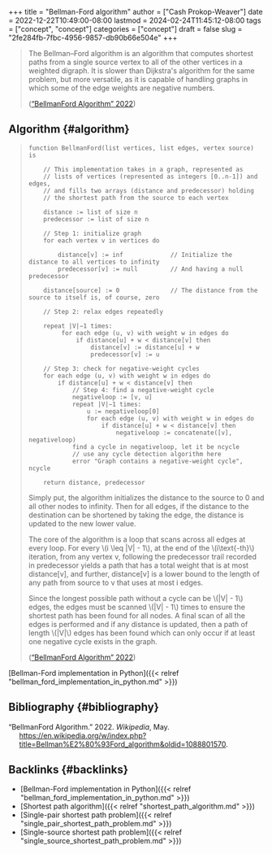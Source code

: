 +++
title = "Bellman-Ford algorithm"
author = ["Cash Prokop-Weaver"]
date = 2022-12-22T10:49:00-08:00
lastmod = 2024-02-24T11:45:12-08:00
tags = ["concept", "concept"]
categories = ["concept"]
draft = false
slug = "2fe284fb-7fbc-4956-9857-db90b66e504e"
+++

> The Bellman–Ford algorithm is an algorithm that computes shortest paths from a single source vertex to all of the other vertices in a weighted digraph. It is slower than Dijkstra's algorithm for the same problem, but more versatile, as it is capable of handling graphs in which some of the edge weights are negative numbers.
>
> (<a href="#citeproc_bib_item_1">“BellmanFord Algorithm” 2022</a>)


## Algorithm {#algorithm}

> ```nil
> function BellmanFord(list vertices, list edges, vertex source) is
>
>     // This implementation takes in a graph, represented as
>     // lists of vertices (represented as integers [0..n-1]) and edges,
>     // and fills two arrays (distance and predecessor) holding
>     // the shortest path from the source to each vertex
>
>     distance := list of size n
>     predecessor := list of size n
>
>     // Step 1: initialize graph
>     for each vertex v in vertices do
>
>         distance[v] := inf             // Initialize the distance to all vertices to infinity
>         predecessor[v] := null         // And having a null predecessor
>
>     distance[source] := 0              // The distance from the source to itself is, of course, zero
>
>     // Step 2: relax edges repeatedly
>
>     repeat |V|−1 times:
>          for each edge (u, v) with weight w in edges do
>              if distance[u] + w < distance[v] then
>                  distance[v] := distance[u] + w
>                  predecessor[v] := u
>
>     // Step 3: check for negative-weight cycles
>     for each edge (u, v) with weight w in edges do
>         if distance[u] + w < distance[v] then
>             // Step 4: find a negative-weight cycle
>             negativeloop := [v, u]
>             repeat |V|−1 times:
>                 u := negativeloop[0]
>                 for each edge (u, v) with weight w in edges do
>                     if distance[u] + w < distance[v] then
>                         negativeloop := concatenate([v], negativeloop)
>             find a cycle in negativeloop, let it be ncycle
>             // use any cycle detection algorithm here
>             error "Graph contains a negative-weight cycle", ncycle
>
>     return distance, predecessor
>
> ```
>
> Simply put, the algorithm initializes the distance to the source to 0 and all other nodes to infinity. Then for all edges, if the distance to the destination can be shortened by taking the edge, the distance is updated to the new lower value.
>
> The core of the algorithm is a loop that scans across all edges at every loop. For every \\(i \leq |V| - 1\\), at the end of the \\(i\text{-th}\\) iteration, from any vertex v, following the predecessor trail recorded in predecessor yields a path that has a total weight that is at most distance[v], and further, distance[v] is a lower bound to the length of any path from source to v that uses at most i edges.
>
> Since the longest possible path without a cycle can be \\(|V| - 1\\) edges, the edges must be scanned \\(|V| - 1\\) times to ensure the shortest path has been found for all nodes. A final scan of all the edges is performed and if any distance is updated, then a path of length \\(|V|\\) edges has been found which can only occur if at least one negative cycle exists in the graph.
>
> (<a href="#citeproc_bib_item_1">“BellmanFord Algorithm” 2022</a>)

[Bellman-Ford implementation in Python]({{< relref "bellman_ford_implementation_in_python.md" >}})


## Bibliography {#bibliography}

<style>.csl-entry{text-indent: -1.5em; margin-left: 1.5em;}</style><div class="csl-bib-body">
  <div class="csl-entry"><a id="citeproc_bib_item_1"></a>“BellmanFord Algorithm.” 2022. <i>Wikipedia</i>, May. <a href="https://en.wikipedia.org/w/index.php?title=Bellman%E2%80%93Ford_algorithm&oldid=1088801570">https://en.wikipedia.org/w/index.php?title=Bellman%E2%80%93Ford_algorithm&#38;oldid=1088801570</a>.</div>
</div>


## Backlinks {#backlinks}

-   [Bellman-Ford implementation in Python]({{< relref "bellman_ford_implementation_in_python.md" >}})
-   [Shortest path algorithm]({{< relref "shortest_path_algorithm.md" >}})
-   [Single-pair shortest path problem]({{< relref "single_pair_shortest_path_problem.md" >}})
-   [Single-source shortest path problem]({{< relref "single_source_shortest_path_problem.md" >}})
